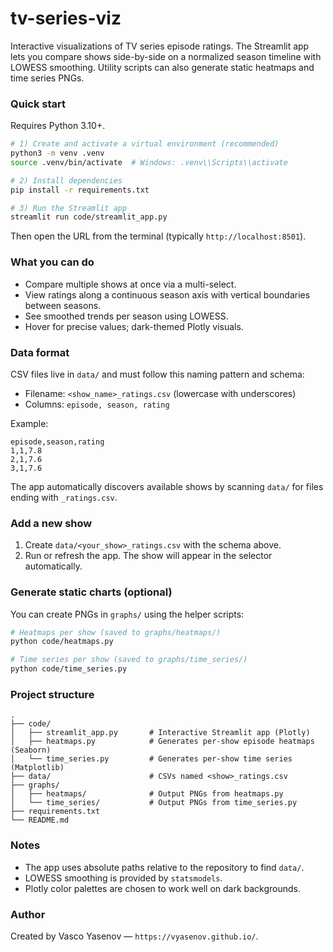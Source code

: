 # tv-series-viz

Interactive visualizations of TV series episode ratings. The Streamlit app lets you compare shows side-by-side on a normalized season timeline with LOWESS smoothing. Utility scripts can also generate static heatmaps and time series PNGs.

### Quick start

Requires Python 3.10+.

```bash
# 1) Create and activate a virtual environment (recommended)
python3 -m venv .venv
source .venv/bin/activate  # Windows: .venv\\Scripts\\activate

# 2) Install dependencies
pip install -r requirements.txt

# 3) Run the Streamlit app
streamlit run code/streamlit_app.py
```

Then open the URL from the terminal (typically `http://localhost:8501`).

### What you can do

- Compare multiple shows at once via a multi-select.
- View ratings along a continuous season axis with vertical boundaries between seasons.
- See smoothed trends per season using LOWESS.
- Hover for precise values; dark-themed Plotly visuals.

### Data format

CSV files live in `data/` and must follow this naming pattern and schema:

- Filename: `<show_name>_ratings.csv` (lowercase with underscores)
- Columns: `episode, season, rating`

Example:

```csv
episode,season,rating
1,1,7.8
2,1,7.6
3,1,7.6
```

The app automatically discovers available shows by scanning `data/` for files ending with `_ratings.csv`.

### Add a new show

1. Create `data/<your_show>_ratings.csv` with the schema above.
2. Run or refresh the app. The show will appear in the selector automatically.

### Generate static charts (optional)

You can create PNGs in `graphs/` using the helper scripts:

```bash
# Heatmaps per show (saved to graphs/heatmaps/)
python code/heatmaps.py

# Time series per show (saved to graphs/time_series/)
python code/time_series.py
```

### Project structure

```text
.
├── code/
│   ├── streamlit_app.py       # Interactive Streamlit app (Plotly)
│   ├── heatmaps.py            # Generates per-show episode heatmaps (Seaborn)
│   └── time_series.py         # Generates per-show time series (Matplotlib)
├── data/                      # CSVs named <show>_ratings.csv
├── graphs/
│   ├── heatmaps/              # Output PNGs from heatmaps.py
│   └── time_series/           # Output PNGs from time_series.py
├── requirements.txt
└── README.md
```

### Notes

- The app uses absolute paths relative to the repository to find `data/`.
- LOWESS smoothing is provided by `statsmodels`.
- Plotly color palettes are chosen to work well on dark backgrounds.

### Author

Created by Vasco Yasenov — `https://vyasenov.github.io/`.